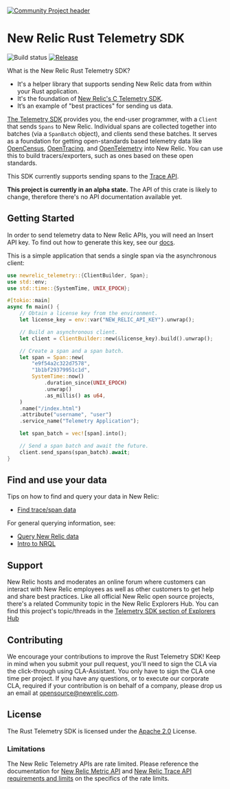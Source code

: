 [![Community Project header](https://github.com/newrelic/open-source-office/raw/master/examples/categories/images/Community_Project.png)](https://github.com/newrelic/open-source-office/blob/master/examples/categories/index.md#community-project)

# New Relic Rust Telemetry SDK

![Build status](https://github.com/newrelic/newrelic-telemetry-sdk-rust/workflows/CI/badge.svg)
[![Release](https://img.shields.io/github/v/release/newrelic/newrelic-telemetry-sdk-rust?include_prereleases&style=)](https://github.com/newrelic/newrelic-telemetry-sdk-rust/releases/)

What is the New Relic Rust Telemetry SDK?

* It's a helper library that supports sending New Relic data from within your Rust application.
* It's the foundation of [New Relic's C Telemetry SDK](https://github.com/newrelic/newrelic-telemetry-sdk-c).
* It’s an example of "best practices" for sending us data.

[The Telemetry SDK](https://docs.newrelic.com/docs/telemetry-data-platform/get-started/capabilities/telemetry-sdks-send-custom-telemetry-data-new-relic) provides you, the end-user programmer, with a `Client `that sends `Spans` to New Relic. Individual spans are collected together into batches (via a `SpanBatch` object), and clients send these batches.  It serves as a foundation for getting open-standards based telemetry data like [OpenCensus](https://opencensus.io/), [OpenTracing](https://opentracing.io/), and [OpenTelemetry](https://opentelemetry.io/) into New Relic. You can use this to build tracers/exporters, such as ones based on these open standards.

This SDK currently supports sending spans to the [Trace API](https://docs.newrelic.com/docs/understand-dependencies/distributed-tracing/trace-api/introduction-trace-api).

**This project is currently in an alpha state.** The API of this crate is
likely to change, therefore there's no API documentation available yet.

## Getting Started

In order to send telemetry data to New Relic APIs, you will need an Insert API key. To find out how to generate this key, see our [docs](https://docs.newrelic.com/docs/apis/get-started/intro-apis/types-new-relic-api-keys).

This is a simple application that sends a single span via the asynchronous
client:
```rust
use newrelic_telemetry::{ClientBuilder, Span};
use std::env;
use std::time::{SystemTime, UNIX_EPOCH};

#[tokio::main]
async fn main() {
    // Obtain a license key from the environment.
    let license_key = env::var("NEW_RELIC_API_KEY").unwrap();

    // Build an asynchronous client.
    let client = ClientBuilder::new(&license_key).build().unwrap();

    // Create a span and a span batch.
    let span = Span::new(
        "e9f54a2c322d7578",
        "1b1bf29379951c1d",
        SystemTime::now()
            .duration_since(UNIX_EPOCH)
            .unwrap()
            .as_millis() as u64,
    )
    .name("/index.html")
    .attribute("username", "user")
    .service_name("Telemetry Application");

    let span_batch = vec![span].into();

    // Send a span batch and await the future.
    client.send_spans(span_batch).await;
}
```

## Find and use your data

Tips on how to find and query your data in New Relic:
- [Find trace/span data](https://docs.newrelic.com/docs/understand-dependencies/distributed-tracing/trace-api/introduction-trace-api#view-data)

For general querying information, see:
- [Query New Relic data](https://docs.newrelic.com/docs/query-your-data/explore-query-data/explore-data/introduction-querying-new-relic-data)
- [Intro to NRQL](https://docs.newrelic.com/docs/query-your-data/nrql-new-relic-query-language/get-started/introduction-nrql-new-relics-query-language)

## Support

New Relic hosts and moderates an online forum where customers can interact with
New Relic employees as well as other customers to get help and share best
practices. Like all official New Relic open source projects, there's a related
Community topic in the New Relic Explorers Hub. You can find this project's
topic/threads in the [Telemetry SDK section of Explorers Hub](https://discuss.newrelic.com/t/new-relic-rust-telemetry-sdk/114558)

## Contributing

We encourage your contributions to improve the Rust Telemetry SDK! Keep in mind
when you submit your pull request, you'll need to sign the CLA via the 
click-through using CLA-Assistant. You only have to sign the CLA one time per
project. If you have any questions, or to execute our corporate CLA, required
if your contribution is on behalf of a company,  please drop us an email at
opensource@newrelic.com.

## License

The Rust Telemetry SDK is licensed under the [Apache 2.0](http://apache.org/licenses/LICENSE-2.0.txt) 
License.

### Limitations

The New Relic Telemetry APIs are rate limited. Please reference the
documentation for [New Relic Metric API](https://docs.newrelic.com/docs/introduction-new-relic-metric-api) 
and [New Relic Trace API requirements and limits](https://docs.newrelic.com/docs/apm/distributed-tracing/trace-api/trace-api-general-requirements-limits)
on the specifics of the rate limits.
